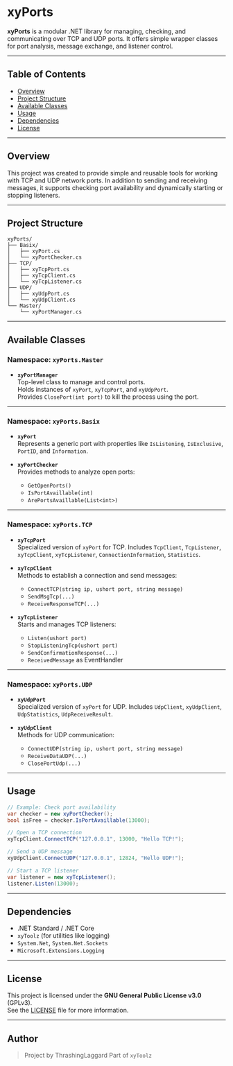 # xyPorts

**xyPorts** is a modular .NET library for managing, checking, and communicating over TCP and UDP ports. It offers simple wrapper classes for port analysis, message exchange, and listener control.

---

## Table of Contents

- [Overview](#overview)
- [Project Structure](#project-structure)
- [Available Classes](#available-classes)
- [Usage](#usage)
- [Dependencies](#dependencies)
- [License](#license)

---

## Overview

This project was created to provide simple and reusable tools for working with TCP and UDP network ports. In addition to sending and receiving messages, it supports checking port availability and dynamically starting or stopping listeners.

---

## Project Structure

```
xyPorts/
├── Basix/
│   ├── xyPort.cs
│   └── xyPortChecker.cs
├── TCP/
│   ├── xyTcpPort.cs
│   ├── xyTcpClient.cs
│   └── xyTcpListener.cs
├── UDP/
│   ├── xyUdpPort.cs
│   └── xyUdpClient.cs
└── Master/
    └── xyPortManager.cs
```

---

## Available Classes

### Namespace: `xyPorts.Master`

- **`xyPortManager`**  
  Top-level class to manage and control ports.  
  Holds instances of `xyPort`, `xyTcpPort`, and `xyUdpPort`.  
  Provides `ClosePort(int port)` to kill the process using the port.

---


### Namespace: `xyPorts.Basix`

- **`xyPort`**  
  Represents a generic port with properties like `IsListening`, `IsExclusive`, `PortID`, and `Information`.

- **`xyPortChecker`**  
  Provides methods to analyze open ports:  
  - `GetOpenPorts()`  
  - `IsPortAvaillable(int)`  
  - `ArePortsAvaillable(List<int>)`

---

### Namespace: `xyPorts.TCP`

- **`xyTcpPort`**  
  Specialized version of `xyPort` for TCP. Includes `TcpClient`, `TcpListener`, `xyTcpClient`, `xyTcpListener`, `ConnectionInformation`, `Statistics`.

- **`xyTcpClient`**  
  Methods to establish a connection and send messages:
  - `ConnectTCP(string ip, ushort port, string message)`
  - `SendMsgTcp(...)`
  - `ReceiveResponseTCP(...)`

- **`xyTcpListener`**  
  Starts and manages TCP listeners:  
  - `Listen(ushort port)`  
  - `StopListeningTcp(ushort port)`  
  - `SendConfirmationResponse(...)`  
  - `ReceivedMessage` as EventHandler  

---

### Namespace: `xyPorts.UDP`

- **`xyUdpPort`**  
  Specialized version of `xyPort` for UDP. Includes `UdpClient`, `xyUdpClient`, `UdpStatistics`, `UdpReceiveResult`.

- **`xyUdpClient`**  
  Methods for UDP communication:  
  - `ConnectUDP(string ip, ushort port, string message)`  
  - `ReceiveDataUDP(...)`  
  - `ClosePortUdp(...)`  

---

## Usage

```csharp
// Example: Check port availability
var checker = new xyPortChecker();
bool isFree = checker.IsPortAvaillable(13000);

// Open a TCP connection
xyTcpClient.ConnectTCP("127.0.0.1", 13000, "Hello TCP!");

// Send a UDP message
xyUdpClient.ConnectUDP("127.0.0.1", 12824, "Hello UDP!");

// Start a TCP listener
var listener = new xyTcpListener();
listener.Listen(13000);
```

---

## Dependencies

- .NET Standard / .NET Core
- `xyToolz` (for utilities like logging)
- `System.Net`, `System.Net.Sockets`
- `Microsoft.Extensions.Logging`

---

## License

This project is licensed under the **GNU General Public License v3.0** (GPLv3).  
See the [LICENSE](https://www.gnu.org/licenses/gpl-3.0.en.html) file for more information.

---

## Author

> Project by ThrashingLaggard
> Part of `xyToolz`  
